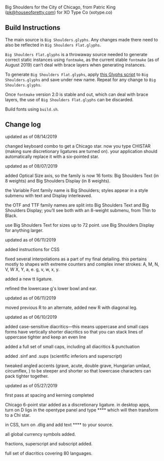 Big Shoulders for the City of Chicago, from Patric King (pk@houseofpretty.com) for XO Type Co (xotype.co)

## Build Instructions

The main source is `Big Shoulders.glyphs`. Any changes made there need to also be reflected in `Big Shoulders Flat.glyphs`.

`Big Shoulders Flat.glyphs` is a throwaway source needed to generate correct static instances using `fontmake`, as the current stable `fontmake` (as of August 2019) can’t deal with brace layers when generating instances. 

To generate `Big Shoulders Flat.glyphs`, apply [this Glyphs script](https://github.com/yanone/Yanone-GlyphsApp-Scripts/blob/master/Interpolation/Expand%20Intermediate%20Masters.py) to `Big Shoulders.glyphs` and save under new name. Repeat for any change to `Big Shoulders.glyphs`.

Once `fontmake` version 2.0 is stable and out, which can deal with brace layers, the use of `Big Shoulders Flat.glyphs` can be discarded.

Build fonts using `build.sh`.

## Change log

updated as of 08/14/2019

changed keyboard combo to get a Chicago star. now you type CHISTAR (making sure discretionary ligatures are turned on). your application should automatically replace it with a six-pointed star.

updated as of 08/07/2019

added Optical Size axis, so the family is now 16 fonts: Big Shoulders Text (in 8 weights) and Big Shoulders Display (in 8 weights).

the Variable Font family name is Big Shoulders; styles appear in a style submenu with text and Display interleaved.

the OTF and TTF family names are split into Big Shoulders Text and Big Shoulders Display; you’ll see both with an 8-weight submenu, from Thin to Black.

use Big Shoulders Text for sizes up to 72 point. use Big Shoulders Display for anything larger.

updated as of 06/11/2019

added instructions for CSS

fixed several interpolations as a part of my final detailing. this pertains mostly to shapes with extreme counters and complex inner strokes: A, M, N, V, W X, Y, a, e. g, v, w, x, y.

added a new tt ligature.

refined the lowercase g's lower bowl and ear.

updated as of 06/11/2019

moved previous R to an alternate, added new R with diagonal leg.

updated as of 06/10/2019

added case-sensitive diacritics—this means uppercase and small caps forms have vertically shorter diacritics so that you can stack lines of uppercase tighter and keep an even line

added a full set of small caps, including all diacritics & punctuation

added .sinf and .sups (scientific inferiors and superscript)

tweaked angled accents (grave, acute, double grave, Hungarian umlaut, circumflex, ) to be steeper and shorter so that lowercase characters can pack tighter together.


updated as of 05/27/2019

first pass at spacing and kerning completed

Chicago 6-point star added as a discretionary ligature. in desktop apps, turn on D ligs in the opentype panel and type **** which will then transform to a Chi star.

in CSS, turn on .dlig and add text **** to your source.

all global currency symbols added.

fractions, superscript and subscript added.

full set of diacritics covering 80 languages.

